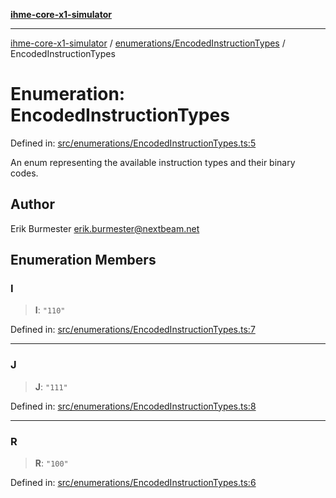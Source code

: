 [**ihme-core-x1-simulator**](../../../README.md)

***

[ihme-core-x1-simulator](../../../modules.md) / [enumerations/EncodedInstructionTypes](../README.md) / EncodedInstructionTypes

# Enumeration: EncodedInstructionTypes

Defined in: [src/enumerations/EncodedInstructionTypes.ts:5](https://github.com/ProgrammIt/CPU-Simulator/blob/3f9c46c26c2e1cba2638010869a3cab9b9c737f9/src/enumerations/EncodedInstructionTypes.ts#L5)

An enum representing the available instruction types and their binary codes.

## Author

Erik Burmester <erik.burmester@nextbeam.net>

## Enumeration Members

### I

> **I**: `"110"`

Defined in: [src/enumerations/EncodedInstructionTypes.ts:7](https://github.com/ProgrammIt/CPU-Simulator/blob/3f9c46c26c2e1cba2638010869a3cab9b9c737f9/src/enumerations/EncodedInstructionTypes.ts#L7)

***

### J

> **J**: `"111"`

Defined in: [src/enumerations/EncodedInstructionTypes.ts:8](https://github.com/ProgrammIt/CPU-Simulator/blob/3f9c46c26c2e1cba2638010869a3cab9b9c737f9/src/enumerations/EncodedInstructionTypes.ts#L8)

***

### R

> **R**: `"100"`

Defined in: [src/enumerations/EncodedInstructionTypes.ts:6](https://github.com/ProgrammIt/CPU-Simulator/blob/3f9c46c26c2e1cba2638010869a3cab9b9c737f9/src/enumerations/EncodedInstructionTypes.ts#L6)
